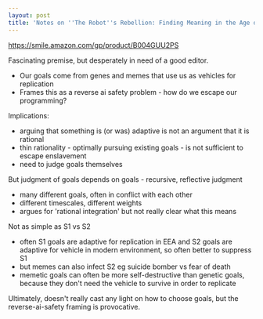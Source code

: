```yaml
---
layout: post
title: 'Notes on ''The Robot''s Rebellion: Finding Meaning in the Age of Darwin'''
---
```


<https://smile.amazon.com/gp/product/B004GUU2PS>

Fascinating premise, but desperately in need of a good editor. 

* Our goals come from genes and memes that use us as vehicles for replication
* Frames this as a reverse ai safety problem - how do we escape our programming?

Implications:

* arguing that something is (or was) adaptive is not an argument that it is rational
* thin rationality - optimally pursuing existing goals - is not sufficient to escape enslavement
* need to judge goals themselves

But judgment of goals depends on goals - recursive, reflective judgment

* many different goals, often in conflict with each other
* different timescales, different weights
* argues for 'rational integration' but not really clear what this means

Not as simple as S1 vs S2

* often S1 goals are adaptive for replication in EEA and S2 goals are adaptive for vehicle in modern environment, so often better to suppress S1
* but memes can also infect S2 eg suicide bomber vs fear of death
* memetic goals can often be more self-destructive than genetic goals, because they don't need the vehicle to survive in order to replicate

Ultimately, doesn't really cast any light on how to choose goals, but the reverse-ai-safety framing is provocative.
